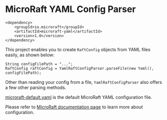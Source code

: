 # MicroRaft YAML Config Parser

```
<dependency>
	<groupId>io.microraft</groupId>
	<artifactId>microraft-yaml</artifactId>
	<version>1.0</version>
</dependency>
```

This project enables you to create `RaftConfig` objects from YAML files 
easily, as shown below:

```
String configFilePath = "...";
RaftConfig raftConfig = YamlRaftConfigParser.parseFile(new Yaml(), configFilePath);
``` 

Other than reading your config from a file, `YamlRaftConfigParser` also offers 
a few other parsing methods.  

[microraft-default.yaml](https://github.com/MicroRaft/MicroRaft/blob/master/microraft-yaml/microraft-default.yaml) 
is the default MicroRaft YAML configuration file. 

Please refer to 
[MicroRaft documentation page](https://microraft.io/user-guide/configuration/) 
to learn more about configuration. 
